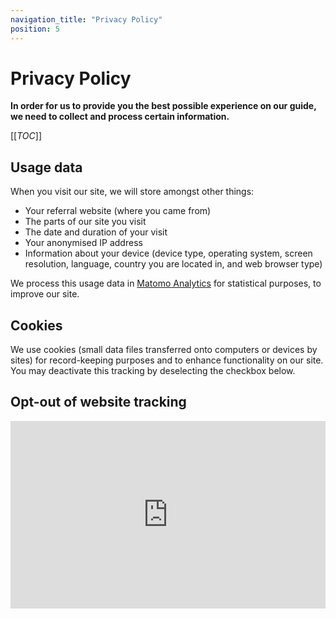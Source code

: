 ```yaml
---
navigation_title: "Privacy Policy"
position: 5
---
```


# Privacy Policy

**In order for us to provide you the best possible experience on our guide, we need to collect and process certain information.**

[[_TOC_]]

## Usage data

When you visit our site, we will store amongst other things:

- Your referral website (where you came from)
- The parts of our site you visit
- The date and duration of your visit
- Your anonymised IP address
- Information about your device (device type, operating system, screen resolution, language, country you are located in, and web browser type)

We process this usage data in [Matomo Analytics](https://matomo.org/) for statistical purposes, to improve our site.

## Cookies

We use cookies (small data files transferred onto computers or devices by sites) for record-keeping purposes and to enhance functionality on our site. You may deactivate this tracking by deselecting the checkbox below.

## Opt-out of website tracking

<iframe
        style="border: 0; height: 300px; width: 100%;"
        src="https://adg-analytics.nothing.ch/index.php?module=CoreAdminHome&action=optOut&language=en&fontColor=272727&fontSize=20px&fontFamily=sans-serif"
        ></iframe>
